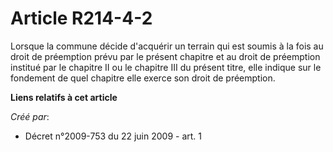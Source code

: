 # Article R214-4-2

Lorsque la commune décide d'acquérir un terrain qui est soumis à la fois au droit de préemption prévu par le présent chapitre
et au droit de préemption institué par le chapitre II ou le chapitre III du présent titre, elle indique sur le fondement de
quel chapitre elle exerce son droit de préemption.

**Liens relatifs à cet article**

_Créé par_:

  - Décret n°2009-753 du 22 juin 2009 - art. 1
